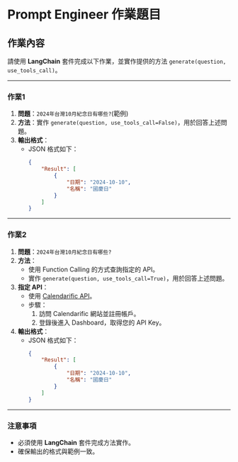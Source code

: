 # Prompt Engineer 作業題目

## 作業內容

請使用 **LangChain** 套件完成以下作業，並實作提供的方法 `generate(question, use_tools_call)`。

---

### 作業1

1. **問題**：`2024年台灣10月紀念日有哪些?`(範例)
2. **方法**：實作 `generate(question, use_tools_call=False)`，用於回答上述問題。
3. **輸出格式**：
   - JSON 格式如下：
     ```json
     {
         "Result": [
             {
                 "日期": "2024-10-10",
                 "名稱": "國慶日"
             }
         ]
     }
     ```

---

### 作業2

1. **問題**：`2024年台灣10月紀念日有哪些?`
2. **方法**：
   - 使用 Function Calling 的方式查詢指定的 API。
   - 實作 `generate(question, use_tools_call=True)`，用於回答上述問題。
3. **指定 API**：
   - 使用 [Calendarific API](https://calendarific.com/)。
   - 步驟：
     1. 訪問 Calendarific 網站並註冊帳戶。
     2. 登錄後進入 Dashboard，取得您的 API Key。
4. **輸出格式**：
   - JSON 格式如下：
     ```json
     {
         "Result": [
             {
                 "日期": "2024-10-10",
                 "名稱": "國慶日"
             }
         ]
     }
     ```

---



### 注意事項
- 必須使用 **LangChain** 套件完成方法實作。
- 確保輸出的格式與範例一致。
